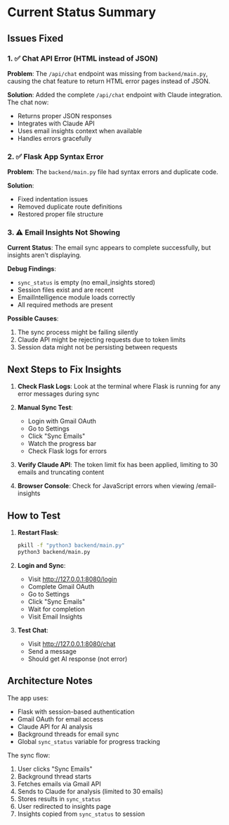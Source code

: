 # Current Status Summary

## Issues Fixed

### 1. ✅ Chat API Error (HTML instead of JSON)
**Problem**: The `/api/chat` endpoint was missing from `backend/main.py`, causing the chat feature to return HTML error pages instead of JSON.

**Solution**: Added the complete `/api/chat` endpoint with Claude integration. The chat now:
- Returns proper JSON responses
- Integrates with Claude API
- Uses email insights context when available
- Handles errors gracefully

### 2. ✅ Flask App Syntax Error
**Problem**: The `backend/main.py` file had syntax errors and duplicate code.

**Solution**: 
- Fixed indentation issues
- Removed duplicate route definitions
- Restored proper file structure

### 3. ⚠️ Email Insights Not Showing
**Current Status**: The email sync appears to complete successfully, but insights aren't displaying.

**Debug Findings**:
- `sync_status` is empty (no email_insights stored)
- Session files exist and are recent
- EmailIntelligence module loads correctly
- All required methods are present

**Possible Causes**:
1. The sync process might be failing silently
2. Claude API might be rejecting requests due to token limits
3. Session data might not be persisting between requests

## Next Steps to Fix Insights

1. **Check Flask Logs**: Look at the terminal where Flask is running for any error messages during sync

2. **Manual Sync Test**: 
   - Login with Gmail OAuth
   - Go to Settings
   - Click "Sync Emails"
   - Watch the progress bar
   - Check Flask logs for errors

3. **Verify Claude API**: The token limit fix has been applied, limiting to 30 emails and truncating content

4. **Browser Console**: Check for JavaScript errors when viewing /email-insights

## How to Test

1. **Restart Flask**:
   ```bash
   pkill -f "python3 backend/main.py"
   python3 backend/main.py
   ```

2. **Login and Sync**:
   - Visit http://127.0.0.1:8080/login
   - Complete Gmail OAuth
   - Go to Settings
   - Click "Sync Emails"
   - Wait for completion
   - Visit Email Insights

3. **Test Chat**:
   - Visit http://127.0.0.1:8080/chat
   - Send a message
   - Should get AI response (not error)

## Architecture Notes

The app uses:
- Flask with session-based authentication
- Gmail OAuth for email access
- Claude API for AI analysis
- Background threads for email sync
- Global `sync_status` variable for progress tracking

The sync flow:
1. User clicks "Sync Emails"
2. Background thread starts
3. Fetches emails via Gmail API
4. Sends to Claude for analysis (limited to 30 emails)
5. Stores results in `sync_status`
6. User redirected to insights page
7. Insights copied from `sync_status` to session 